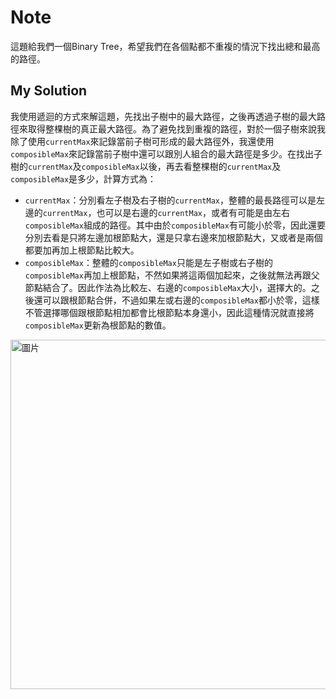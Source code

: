 # Note

這題給我們一個Binary Tree，希望我們在各個點都不重複的情況下找出總和最高的路徑。

## My Solution

我使用遞迴的方式來解這題，先找出子樹中的最大路徑，之後再透過子樹的最大路徑來取得整棵樹的真正最大路徑。為了避免找到重複的路徑，對於一個子樹來說我除了使用`currentMax`來記錄當前子樹可形成的最大路徑外，我還使用`composibleMax`來記錄當前子樹中還可以跟別人組合的最大路徑是多少。在找出子樹的`currentMax`及`composibleMax`以後，再去看整棵樹的`currentMax`及`composibleMax`是多少，計算方式為：
- `currentMax`：分別看左子樹及右子樹的`currentMax`，整體的最長路徑可以是左邊的`currentMax`，也可以是右邊的`currentMax`，或者有可能是由左右`composibleMax`組成的路徑。其中由於`composibleMax`有可能小於零，因此還要分別去看是只將左邊加根節點大，還是只拿右邊來加根節點大，又或者是兩個都要加再加上根節點比較大。
- `composibleMax`：整體的`composibleMax`只能是左子樹或右子樹的`composibleMax`再加上根節點，不然如果將這兩個加起來，之後就無法再跟父節點結合了。因此作法為比較左、右邊的`composibleMax`大小，選擇大的。之後還可以跟根節點合併，不過如果左或右邊的`composibleMax`都小於零，這樣不管選擇哪個跟根節點相加都會比根節點本身還小，因此這種情況就直接將`composibleMax`更新為根節點的數值。

<img width="559" alt="圖片" src="https://user-images.githubusercontent.com/55487740/157367758-dfdc7477-b462-4164-9cce-1da2d198abab.png">

